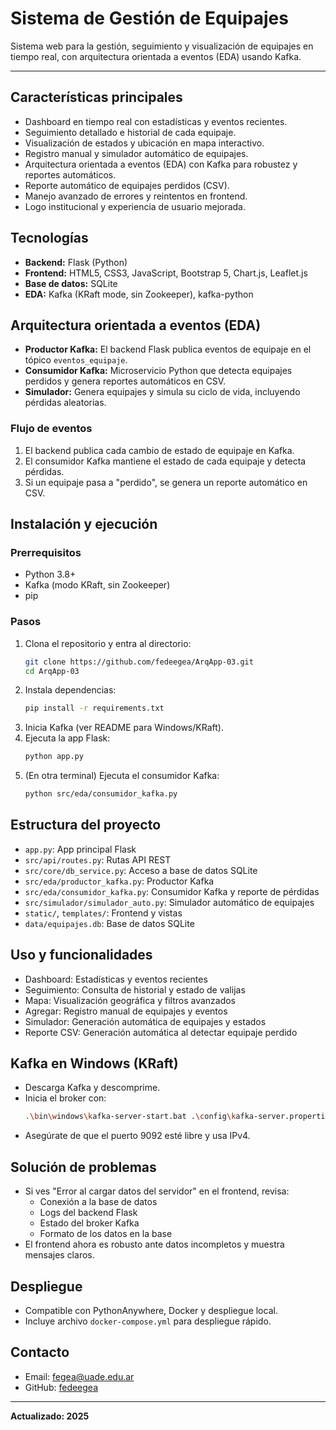 # Sistema de Gestión de Equipajes

Sistema web para la gestión, seguimiento y visualización de equipajes en tiempo real, con arquitectura orientada a eventos (EDA) usando Kafka.

---

## Características principales
- Dashboard en tiempo real con estadísticas y eventos recientes.
- Seguimiento detallado e historial de cada equipaje.
- Visualización de estados y ubicación en mapa interactivo.
- Registro manual y simulador automático de equipajes.
- Arquitectura orientada a eventos (EDA) con Kafka para robustez y reportes automáticos.
- Reporte automático de equipajes perdidos (CSV).
- Manejo avanzado de errores y reintentos en frontend.
- Logo institucional y experiencia de usuario mejorada.

## Tecnologías
- **Backend:** Flask (Python)
- **Frontend:** HTML5, CSS3, JavaScript, Bootstrap 5, Chart.js, Leaflet.js
- **Base de datos:** SQLite
- **EDA:** Kafka (KRaft mode, sin Zookeeper), kafka-python

## Arquitectura orientada a eventos (EDA)

- **Productor Kafka:** El backend Flask publica eventos de equipaje en el tópico `eventos_equipaje`.
- **Consumidor Kafka:** Microservicio Python que detecta equipajes perdidos y genera reportes automáticos en CSV.
- **Simulador:** Genera equipajes y simula su ciclo de vida, incluyendo pérdidas aleatorias.

### Flujo de eventos
1. El backend publica cada cambio de estado de equipaje en Kafka.
2. El consumidor Kafka mantiene el estado de cada equipaje y detecta pérdidas.
3. Si un equipaje pasa a "perdido", se genera un reporte automático en CSV.

## Instalación y ejecución

### Prerrequisitos
- Python 3.8+
- Kafka (modo KRaft, sin Zookeeper)
- pip

### Pasos
1. Clona el repositorio y entra al directorio:
   ```bash
   git clone https://github.com/fedeegea/ArqApp-03.git
   cd ArqApp-03
   ```
2. Instala dependencias:
   ```bash
   pip install -r requirements.txt
   ```
3. Inicia Kafka (ver README para Windows/KRaft).
4. Ejecuta la app Flask:
   ```bash
   python app.py
   ```
5. (En otra terminal) Ejecuta el consumidor Kafka:
   ```bash
   python src/eda/consumidor_kafka.py
   ```

## Estructura del proyecto

- `app.py`: App principal Flask
- `src/api/routes.py`: Rutas API REST
- `src/core/db_service.py`: Acceso a base de datos SQLite
- `src/eda/productor_kafka.py`: Productor Kafka
- `src/eda/consumidor_kafka.py`: Consumidor Kafka y reporte de pérdidas
- `src/simulador/simulador_auto.py`: Simulador automático de equipajes
- `static/`, `templates/`: Frontend y vistas
- `data/equipajes.db`: Base de datos SQLite

## Uso y funcionalidades
- Dashboard: Estadísticas y eventos recientes
- Seguimiento: Consulta de historial y estado de valijas
- Mapa: Visualización geográfica y filtros avanzados
- Agregar: Registro manual de equipajes y eventos
- Simulador: Generación automática de equipajes y estados
- Reporte CSV: Generación automática al detectar equipaje perdido

## Kafka en Windows (KRaft)
- Descarga Kafka y descomprime.
- Inicia el broker con:
  ```bash
  .\bin\windows\kafka-server-start.bat .\config\kafka-server.properties
  ```
- Asegúrate de que el puerto 9092 esté libre y usa IPv4.

## Solución de problemas
- Si ves "Error al cargar datos del servidor" en el frontend, revisa:
  - Conexión a la base de datos
  - Logs del backend Flask
  - Estado del broker Kafka
  - Formato de los datos en la base
- El frontend ahora es robusto ante datos incompletos y muestra mensajes claros.

## Despliegue
- Compatible con PythonAnywhere, Docker y despliegue local.
- Incluye archivo `docker-compose.yml` para despliegue rápido.

## Contacto
- Email: fegea@uade.edu.ar
- GitHub: [fedeegea](https://github.com/fedeegea)

---

**Actualizado: 2025**

